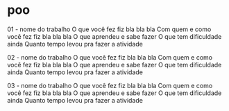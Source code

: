 # poo

01 - nome do trabalho
O que você fez
fiz bla bla bla
Com quem e como você fez
fiz bla bla bla
O que aprendeu e sabe fazer
O que tem dificuldade ainda
Quanto tempo levou pra fazer a atividade


02 - nome do trabalho
O que você fez
fiz bla bla bla
Com quem e como você fez
fiz bla bla bla
O que aprendeu e sabe fazer
O que tem dificuldade ainda
Quanto tempo levou pra fazer a atividade


03 - nome do trabalho
O que você fez
fiz bla bla bla
Com quem e como você fez
fiz bla bla bla
O que aprendeu e sabe fazer
O que tem dificuldade ainda
Quanto tempo levou pra fazer a atividade
